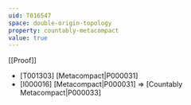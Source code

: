 ```yaml
---
uid: T016547
space: double-origin-topology
property: countably-metacompact
value: true
---
```

[[Proof]]

* [T001303] [Metacompact|P000031]
* [I000016] [Metacompact|P000031] => [Countably Metacompact|P000033]


